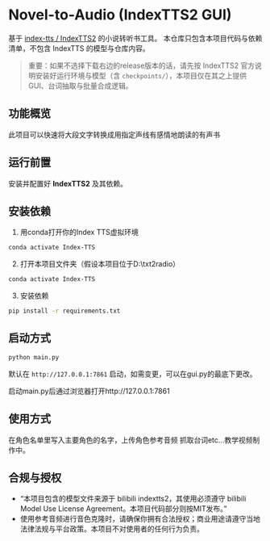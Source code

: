 # Novel-to-Audio (IndexTTS2 GUI)

基于 [index-tts / IndexTTS2](https://github.com/index-tts/index-tts) 的小说转听书工具。
本仓库只包含本项目代码与依赖清单，不包含 IndexTTS 的模型与仓库内容。

> 重要：如果不选择下载右边的release版本的话，请先按 IndexTTS2 官方说明安装好运行环境与模型（含 `checkpoints/`），本项目仅在其之上提供 GUI、台词抽取与批量合成逻辑。

## 功能概览
此项目可以快速将大段文字转换成用指定声线有感情地朗读的有声书

## 运行前置
安装并配置好 **IndexTTS2** 及其依赖。

## 安装依赖
1. 用conda打开你的Index TTS虚拟环境
```bash
conda activate Index-TTS
```
2. 打开本项目文件夹（假设本项目位于D:\txt2radio）
```bash
conda activate Index-TTS
```
3. 安装依赖
```bash
pip install -r requirements.txt
```
## 启动方式
```bash
python main.py
```
默认在 `http://127.0.0.1:7861` 启动，如需变更，可以在gui.py的最底下更改。

启动main.py后通过浏览器打开http://127.0.0.1:7861

## 使用方式
在角色名单里写入主要角色的名字，上传角色参考音频 抓取台词etc...教学视频制作中。
## 合规与授权
- “本项目包含的模型文件来源于 bilibili indextts2，其使用必须遵守 bilibili Model Use License Agreement。本项目代码部分则按MIT发布。”
- 使用参考音频进行音色克隆时，请确保你拥有合法授权；商业用途请遵守当地法律法规与平台政策。本项目不对使用者的任何行为负责。
